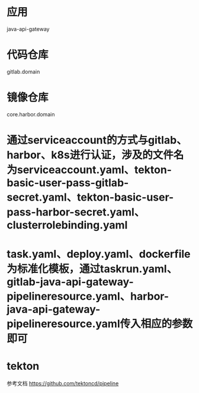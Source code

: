 # 应用
java-api-gateway
# 代码仓库
gitlab.domain
# 镜像仓库
core.harbor.domain
# 通过serviceaccount的方式与gitlab、harbor、k8s进行认证，涉及的文件名为serviceaccount.yaml、tekton-basic-user-pass-gitlab-secret.yaml、tekton-basic-user-pass-harbor-secret.yaml、clusterrolebinding.yaml
# task.yaml、deploy.yaml、dockerfile为标准化模板，通过taskrun.yaml、gitlab-java-api-gateway-pipelineresource.yaml、harbor-java-api-gateway-pipelineresource.yaml传入相应的参数即可
# tekton
参考文档
https://github.com/tektoncd/pipeline
